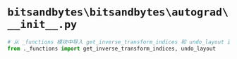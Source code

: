 # `bitsandbytes\bitsandbytes\autograd\__init__.py`

```py
# 从 _functions 模块中导入 get_inverse_transform_indices 和 undo_layout 函数
from ._functions import get_inverse_transform_indices, undo_layout
```